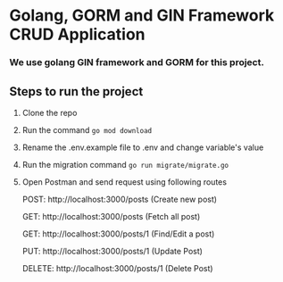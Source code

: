 # Golang, GORM and GIN Framework CRUD Application

### We use golang GIN framework and GORM for this project.

## Steps to run the project
1. Clone the repo
2. Run the command
``` go mod download ```
3. Rename the .env.example file to .env and change variable's value
4. Run the migration command 
``` go run migrate/migrate.go ```
5. Open Postman and send request using following routes

   POST: http://localhost:3000/posts (Create new post)

   GET: http://localhost:3000/posts (Fetch all post)

   GET: http://localhost:3000/posts/1 (Find/Edit a post)

   PUT: http://localhost:3000/posts/1 (Update Post)

   DELETE: http://localhost:3000/posts/1 (Delete Post)


